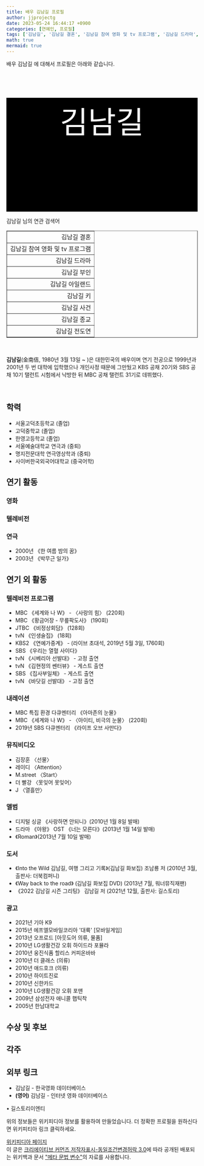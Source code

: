 ```yaml
---
title: 배우 김남길 프로필
author: jjprojectg
date: 2023-05-24 16:44:17 +0900
categories: [연예인, 프로필]
tags: ['김남길', '김남길 결혼', '김남길 참여 영화 및 tv 프로그램', '김남길 드라마', '김남길 부인', '김남길 아일랜드', '김남길 키', '김남길 사건', '김남길 종교', '김남길 전도연']
math: true
mermaid: true
---
```


<p>
배우 김남길 에 대해서  프로필은 아래와 같습니다. 
</p>
<div class="textimage_container" style="background-color:black ; width:100%; height:300px; ">
  <p style=" color: white; text-align: center;font-size:80">김남길</p>
</div>
<p>
 김남길 님의 연관 검색어
</p>
<table  border="1" class="dataframe"> <tr style="text-align: right;"> <td> 김남길 결혼 </td></tr> <tr style="text-align: right;"> <td> 김남길 참여 영화 및 tv 프로그램 </td></tr> <tr style="text-align: right;"> <td> 김남길 드라마 </td></tr> <tr style="text-align: right;"> <td> 김남길 부인 </td></tr> <tr style="text-align: right;"> <td> 김남길 아일랜드 </td></tr> <tr style="text-align: right;"> <td> 김남길 키 </td></tr> <tr style="text-align: right;"> <td> 김남길 사건 </td></tr> <tr style="text-align: right;"> <td> 김남길 종교 </td></tr> <tr style="text-align: right;"> <td> 김남길 전도연 </td></tr></table>
<br />
<p><span></span>
</p>
<p><b>김남길</b>(金南佶, 1980년 3월 13일 ~ )은 대한민국의 배우이며 연기 전공으로 1999년과 2001년 두 번 대학에 입학했으나 개인사정 때문에 그만뒀고 KBS 공채 20기와 SBS 공채 10기 탤런트 시험에서 낙방한 뒤 MBC 공채 탤런트 31기로 데뷔했다.
</p><p><br></p>

<h2>학력</h2>
<ul><li>서울고덕초등학교 (졸업)</li>
<li>고덕중학교 (졸업)</li>
<li>한영고등학교 (졸업)</li>
<li>서울예술대학교 연극과 (중퇴)</li>
<li>명지전문대학 연극영상학과 (중퇴)</li>
<li>사이버한국외국어대학교 (중국어학)</li></ul>

<h2>연기 활동</h2>
<h3>영화</h3>
<h3>텔레비전</h3>
<h3>연극</h3>
<ul><li>2000년 《한 여름 밤의 꿈》</li>
<li>2003년 《박무근 일가》</li></ul>

<h2>연기 외 활동</h2>
<h3>텔레비전 프로그램</h3>
<ul><li>MBC 《세계와 나 W》 - 〈사랑의 힘〉 (220회)</li>
<li>MBC 《황금어장 - 무릎팍도사》 (190회)</li>
<li>JTBC 《비정상회담》 (128회)</li>
<li>tvN 《인생술집》 (18회)</li>
<li>KBS2 《연예가중계》 - (라이브 초대석, 2019년 5월 3일, 1760회)</li>
<li>SBS 《우리는 열혈 사이다》</li>
<li>tvN 《시베리아 선발대》 - 고정 출연</li>
<li>tvN 《김현정의 쎈터뷰》 - 게스트 출연</li>
<li>SBS 《집사부일체》 - 게스트 출연</li>
<li>tvN  《바닷길 선발대》 - 고정 출연</li></ul>

<h3>내레이션</h3>
<ul><li>MBC 특집 환경 다큐멘터리 《아마존의 눈물》</li>
<li>MBC 《세계와 나 W》 - 〈아이티, 비극의 눈물〉 (220회)</li>
<li>2019년 SBS 다큐멘터리 《라이프 오브 사만다》</li></ul>

<h3>뮤직비디오</h3>
<ul><li>김장훈 〈선물〉</li>
<li>레이디 〈Attention〉</li>
<li>M.street 〈Start〉</li>
<li>더 빨강 〈못잊어 못잊어〉</li>
<li>J 〈열흘만〉</li></ul>

<h3>앨범</h3>
<ul><li>디지털 싱글 《사랑하면 안되니》(2010년 1월 8일 발매)</li>
<li>드라마 《야왕》 OST 《너는 모른다》(2013년 1월 14일 발매)</li>
<li>《Roman》(2013년 7월 10일 발매)</li></ul>

<h3>도서</h3>
<ul><li>《Into the Wild 김남길, 여행 그리고 기록》(김남길 화보집) 조남룡 저 (2010년 3월, 출판사: 더북컴퍼니)</li>
<li>《Way back to the road》 (김남길 화보집 DVD) (2013년 7월, 워너뮤직재팬)</li>
<li>《2022 김남길 시즌 그리팅》 김남길 저 (2021년 12월, 출판사: 길스토리)</li></ul>

<h3>광고</h3>
<ul><li>2021년 기아 K9</li>
<li>2015년 에프엘모바일코리아 '대륙' [모바일게임]</li>
<li>2013년 오프로드 [아웃도어 의류, 물품]</li>
<li>2010년 LG생활건강 오휘 하이드라 포뮬라</li>
<li>2010년 웅진식품 할리스 커피온바바</li>
<li>2010년 더 클래스 (의류)</li>
<li>2010년 애드호크 (의류)</li>
<li>2010년 하이트진로</li>
<li>2010년 신한카드</li>
<li>2010년 LG생활건강 오휘 포맨</li>
<li>2009년 삼성전자 애니콜 햅틱착</li>
<li>2005년 한남대학교</li></ul>

<h2>수상 및 후보</h2>
<h2>각주</h2>
<h2>외부 링크</h2>
<ul><li>김남길 - 한국영화 데이터베이스 </li>
<li><b><span title="언어: 영어">(영어)</span></b> 김남길 - 인터넷 영화 데이터베이스 </li></ul><p>
• 길스토리이엔티</p>
<p>
위의 정보들은 위키피디아 정보를 활용하여 만들었습니다. 
더 정확한 프로필을 원하신다면 위키피티아 링크 클릭하세요. 
</p>
<a href="https://ko.wikipedia.org/wiki/김남길" >위키피디아 페이지 </a>


<footer>
이 글은 <a href="https://creativecommons.org/licenses/by-sa/3.0/">크리에이티브 커먼즈 저작자표시-동일조건변경허락 3.0</a>에 따라 공개된 배포되는 위키백과 문서 <a href="https://ko.wikipedia.org/wiki/메타_문법_변수">"메타 문법 변수"</a>의 자료를 사용합니다.
</footer>
